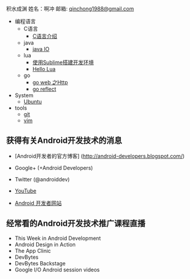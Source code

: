 积水成渊
姓名：啊冲
邮箱: qinchong1988@gmail.com

- 编程语言
    - C语言
        - [C语言介绍](language/c_intro.md)
    - java
    	- [java IO](language/java/IO.md)
    - lua
    	- [使用Sublime搭建开发环境](language/lua/workspace.md)
    	- [Hello Lua](language/lua/helloworld.md)
    - go
        - [go web 之Http](language/go/web_http.md)
        - [go reflect](language/go/reflect.md)
- System
	- [Ubuntu](system/Ubuntu.md)
- tools
	- [git](tools/git.md)
	- [vim](tools/vim.md)


获得有关Android开发技术的消息
----
- [Android开发者的官方博客] (http://android-developers.blogspot.com/)

- Google+ (+Android Developers)

- Twitter (@androiddev)

- [YouTube](http://www.youtube.com/androiddevelopers)

- [Android 开发者网站 ](http://developer.android.com)

经常看的Android开发技术推广课程直播
-----
- This Week in Android Development
- Android Design in Action
- The App Clinic
- DevBytes
- DevBytes Backstage
- Google I/O Android session videos
